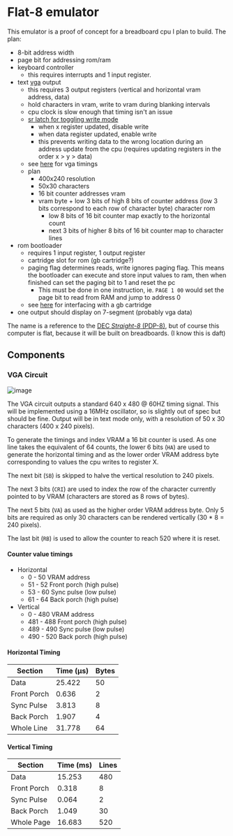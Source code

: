 # Flat-8 emulator

This emulator is a proof of concept for a breadboard cpu I plan to build. The plan:

- 8-bit address width
- page bit for addressing rom/ram
- keyboard controller
  - this requires interrupts and 1 input register.
- text [vga](https://www.youtube.com/watch?v=LCPOXZ7zaD0) output
  - this requires 3 output registers (vertical and horizontal vram address, data)
  - hold characters in vram, write to vram during blanking intervals
  - cpu clock is slow enough that timing isn't an issue
  - [sr latch for toggling write mode](https://youtu.be/t3Bym8pGhn4?t=83)
    - when x register updated, disable write
    - when data register updated, enable write
    - this prevents writing data to the wrong location during an address update from the cpu (requires updating registers in the order x > y > data)
  - see [here](http://tinyvga.com/vga-timing/800x600@60Hz) for vga timings
  - plan
    - 400x240 resolution
    - 50x30 characters
    - 16 bit counter addresses vram
    - vram byte + low 3 bits of high 8 bits of counter address (low 3 bits correspond to each row of character byte) character rom
      - low 8 bits of 16 bit counter map exactly to the horizontal count
      - next 3 bits of higher 8 bits of 16 bit counter map to character lines
- rom bootloader
  - requires 1 input register, 1 output register
  - cartridge slot for rom (gb cartridge?)
  - paging flag determines reads, write ignores paging flag. This means the bootloader can execute and store input values to ram, then when finished can set the paging bit to 1 and reset the pc
    - This must be done in one instruction, ie. `PAGE 1 00` would set the page bit to read from RAM and jump to address 0
  - see [here](https://cronop-io.github.io/posts/retrocomputing,%20binary%20analysis,%20hardware/2020-11-25-GameBoyPart1/) for interfacing with a gb cartridge
- one output should display on 7-segment (probably vga data)

The name is a reference to the [DEC *Straight-8* (PDP-8)](https://collection.sciencemuseumgroup.org.uk/objects/co8061113/dec-pdp-8-minicomputer-1965-minicomputers-computers), but of course this computer is flat, because it will be built on breadboards. (I know this is daft)

## Components

### VGA Circuit

![image](https://user-images.githubusercontent.com/17195367/219518868-c735a553-0020-4292-b746-d2a64722a8ce.png)

The VGA circuit outputs a standard 640 x 480 @ 60HZ timing signal. This will be implemented using a 16MHz oscillator, so is slightly out of spec but should be fine. Output will be in text mode only, with a resolution of 50 x 30 characters (400 x 240 pixels).

To generate the timings and index VRAM a 16 bit counter is used. As one line takes the equivalent of 64 counts, the lower 6 bits (`HA`) are used to generate the horizontal timing and as the lower order VRAM address byte corresponding to values the cpu writes to register X.

The next bit (`SB`) is skipped to halve the vertical resolution to 240 pixels.

The next 3 bits (`CRI`) are used to index the row of the character currently pointed to by VRAM (characters are stored as 8 rows of bytes).

The next 5 bits (`VA`) as used as the higher order VRAM address byte. Only 5 bits are required as only 30 characters can be rendered vertically (30 * 8 = 240 pixels).

The last bit (`RB`) is used to allow the counter to reach 520 where it is reset.

#### Counter value timings

- Horizontal
  - 0 - 50  VRAM address
  - 51 - 52 Front porch (high pulse)
  - 53 - 60 Sync pulse (low pulse)
  - 61 - 64 Back porch (high pulse)
- Vertical
  - 0 - 480 VRAM address
  - 481 - 488 Front porch (high pulse)
  - 489 - 490 Sync pulse (low pulse)
  - 490 - 520 Back porch (high pulse)

#### Horizontal Timing

| Section     | Time (µs) | Bytes |
|-------------|-----------|-------|
| Data        | 25.422    | 50    |
| Front Porch | 0.636     | 2     |
| Sync Pulse  | 3.813     | 8     |
| Back Porch  | 1.907     | 4     |
| Whole Line  | 31.778    | 64    |

#### Vertical Timing

| Section     | Time (ms) | Lines |
|-------------|-----------|-------|
| Data        | 15.253    | 480   |
| Front Porch | 0.318     | 8     |
| Sync Pulse  | 0.064     | 2     |
| Back Porch  | 1.049     | 30    |
| Whole Page  | 16.683    | 520   |


